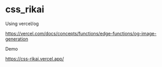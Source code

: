 # css_rikai

Using vercel/og

https://vercel.com/docs/concepts/functions/edge-functions/og-image-generation


Demo

https://css-rikai.vercel.app/